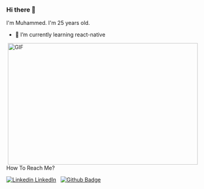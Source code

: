 ### Hi there 👋
I'm Muhammed. I'm 25 years old. 

- 🌱 I’m currently learning react-native

<img align="right" alt="GIF" src="https://github.com/abhisheknaiidu/abhisheknaiidu/blob/master/code.gif?raw=true" width="500" height="320" />

How To Reach Me?

[![Linkedin](https://i.stack.imgur.com/gVE0j.png) LinkedIn](https://www.linkedin.com/in/muhammed-merto%C4%9Flu-89345322b/)
&nbsp;
[![Github Badge](https://img.shields.io/badge/-Github-000?style=quare&labelColor=000&logo=Github&logoColor=white&link=link)](https://github.com/mmertoglu) 
